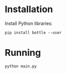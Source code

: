 # Installation

Install Python libraries:

    pip install bottle --user

# Running

    python main.py
